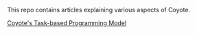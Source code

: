 This repo contains articles explaining various aspects of Coyote.

[Coyote's Task-based Programming Model](./TaskBasedProgrammingModel.md)
